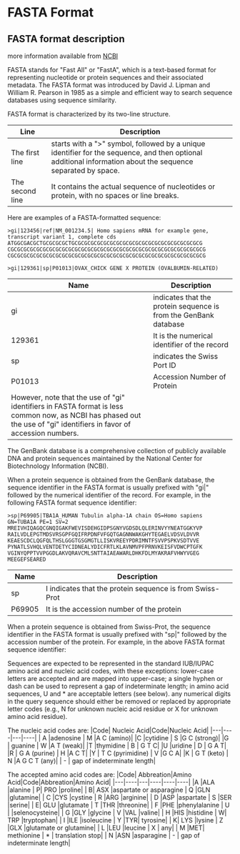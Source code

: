 # FASTA Format

## FASTA format description 
more information available from [NCBI](https://blast.ncbi.nlm.nih.gov/doc/blast-topics/)

FASTA stands for "Fast All" or "FastA", which is a text-based format for representing nucleotide or protein sequences and their associated metadata. The FASTA format was introduced by David J. Lipman and William R. Pearson in 1985 as a simple and efficient way to search sequence databases using sequence similarity.

FASTA format is characterized by its two-line structure. 

|Line|Description|
|-----|------|
|The first line |starts with a ">" symbol, followed by a unique identifier for the sequence, and then optional additional information about the sequence separated by space. |
|The second line |It contains the actual sequence of nucleotides or protein, with no spaces or line breaks.|

Here are examples of a FASTA-formatted sequence:
```
>gi|123456|ref|NM_001234.5| Homo sapiens mRNA for example gene, transcript variant 1, complete cds
ATGGCGACGCTGCGCGCGCTGCGCGCGCGCGCGCGCGCGCGCGCGCGCGCGCGCGCGCGCG
CGCGCGCGCGCGCGCGCGCGCGCGCGCGCGCGCGCGCGCGCGCGCGCGCGCGCGCGCGCGCG
CGCGCGCGCGCGCGCGCGCGCGCGCGCGCGCGCGCGCGCGCGCGCGCGCGCGCGCGCGCGCG

```
```
>gi|129361|sp|P01013|OVAX_CHICK GENE X PROTEIN (OVALBUMIN-RELATED)
```

|Name|Description|
|---|----|
|gi| indicates that the protein sequence is from the GenBank database|
|129361| It is the numerical identifier of the record|
|sp| indicates the Swiss Port ID|
|P01013|Accession Number of Protein| 
|However, note that the use of "gi" identifiers in FASTA format is less common now, as NCBI has phased out the use of "gi" identifiers in favor of accession numbers.|


The GenBank database is a comprehensive collection of publicly available DNA and protein sequences maintained by the National Center for Biotechnology Information (NCBI).

When a protein sequence is obtained from the GenBank database, the sequence identifier in the FASTA format is usually prefixed with "gi|" followed by the numerical identifier of the record. For example, in the following FASTA format sequence identifier:


```
>sp|P69905|TBA1A_HUMAN Tubulin alpha-1A chain OS=Homo sapiens GN=TUBA1A PE=1 SV=2
MREIVHIQAGQCGNQIGAKFWEVISDEHGIDPSGNYVGDSDLQLERINVYYNEATGGKYVP
RAILVDLEPGTMDSVRSGPFGQIFRPDNFVFGQTGAGNNWAKGHYTEGAELVDSVLDVVR
KEAESCDCLQGFQLTHSLGGGTGSGMGTLLISKVREEYPDRIMNTFSVVPSPKVSDTVVE
PYNATLSVHQLVENTDETYCIDNEALYDICFRTLKLAVNMVPFPRNVKEISFVDWCPTGFK
VGINYQPPTVVPGGDLAKVQRAVCMLSNTTAIAEAWARLDHKFDLMYAKRAFVHWYVGEG
MEEGEFSEARED
```
|Name|Description|
|---|----|
|sp|I indicates that the protein sequence is from Swiss-Prot|
|P69905| It is the accession number of the protein| 

When a protein sequence is obtained from Swiss-Prot, the sequence identifier in the FASTA format is usually prefixed with "sp|" followed by the accession number of the protein. For example, in the above FASTA format sequence identifier:

Sequences are expected to be represented in the standard IUB/IUPAC amino acid and nucleic acid codes, with these exceptions:
lower-case letters are accepted and are mapped into upper-case;
a single hyphen or dash can be used to represent a gap of indeterminate length;
in amino acid sequences, U and * are acceptable letters (see below).
any numerical digits in the query sequence should either be removed or replaced by appropriate letter codes (e.g., N for unknown nucleic acid residue or X for unknown amino acid residue).

The nucleic acid codes are:
|Code| Nucleic Acid|Code|Nucleic Acid|
|---|----|---|----|
| A  |adenosine |          M  |A C (amino)|
|C  |cytidine    |        S  |G C (strong)|
|G | guanine   |          W  |A T (weak)|
|T  |thymidine  |         B | G T C|
|U  |uridine    |         D | G A T|
|R | G A (purine)  |      H  |A C T|
|Y | T C (pyrimidine) |   V  |G C A|
|K | G T (keto)  |        N  |A G C T (any)|
| - | gap of indeterminate length|
                                  
                                  
The accepted amino acid codes are:
|Code| Abbreation|Amino Acid|Code|Abbreation|Amino Acid|
|---|----|---|----|----|----|
 |A |ALA |alanine |   P| PRO |proline|
   | B| ASX |aspartate or asparagine |       Q |GLN |glutamine|
   | C |CYS |cystine    |                    R |ARG |arginine|
   | D |ASP |aspartate  |                    S |SER |serine|
  |  E| GLU |glutamate  |                    T |THR |threonine|
  |  F |PHE |phenylalanine |                 U  |   |selenocysteine|
  |  G |GLY |glycine   |                     V |VAL |valine|
  |  H |HIS |histidine  |                    W| TRP |tryptophan|
  |  I |ILE |isoleucine |                    Y |TYR| tyrosine|
  |  K| LYS |lysine   |                      Z |GLX |glutamate or glutamine|
 |   L |LEU |leucine   |                     X  |   any|
 |   M |MET| methionine |                    *  |   translation stop|
  |  N |ASN |asparagine   |                  -   |  gap of indeterminate length|
